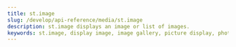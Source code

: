 ```yaml
---
title: st.image
slug: /develop/api-reference/media/st.image
description: st.image displays an image or list of images.
keywords: st.image, display image, image gallery, picture display, photo display, image viewer, multiple images, image list, visual content
---
```


<Autofunction function="streamlit.image" />
